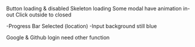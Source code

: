 <!-- UI -->
Button loading & disabled
Skeleton loading
Some modal have animation in-out
Click outside to closed

<!-- Hosting Page -->
-Progress Bar
Selected (location) 
    -Input background still blue

<!-- Auth -->
Google & Github login need other function